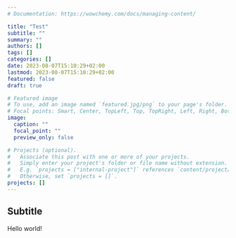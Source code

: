 ```yaml
---
# Documentation: https://wowchemy.com/docs/managing-content/

title: "Test"
subtitle: ""
summary: ""
authors: []
tags: []
categories: []
date: 2023-08-07T15:10:29+02:00
lastmod: 2023-08-07T15:10:29+02:00
featured: false
draft: true

# Featured image
# To use, add an image named `featured.jpg/png` to your page's folder.
# Focal points: Smart, Center, TopLeft, Top, TopRight, Left, Right, BottomLeft, Bottom, BottomRight.
image:
  caption: ""
  focal_point: ""
  preview_only: false

# Projects (optional).
#   Associate this post with one or more of your projects.
#   Simply enter your project's folder or file name without extension.
#   E.g. `projects = ["internal-project"]` references `content/project/deep-learning/index.md`.
#   Otherwise, set `projects = []`.
projects: []
---
```



## Subtitle

Hello world!
